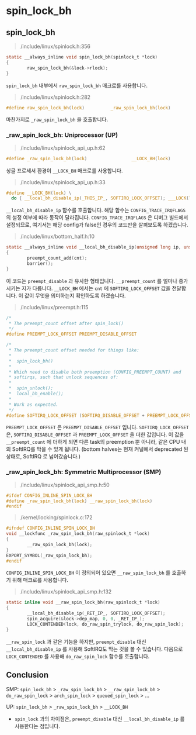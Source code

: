 # spin\_lock\_bh

## spin\_lock\_bh

> /include/linux/spinlock.h:356

```c
static __always_inline void spin_lock_bh(spinlock_t *lock)
{
        raw_spin_lock_bh(&lock->rlock);
}
```

`spin_lock_bh` 내부에서 `raw_spin_lock_bh` 매크로를 사용합니다.

> /include/linux/spinlock.h:282

```c
#define raw_spin_lock_bh(lock)          _raw_spin_lock_bh(lock)
```

마찬가지로 `_raw_spin_lock_bh` 을 호출합니다.



### \_raw\_spin\_lock\_bh: Uniprocessor \(UP\)

> /include/linux/spinlock\_api\_up.h:62

```c
#define _raw_spin_lock_bh(lock)                 __LOCK_BH(lock)
```

싱글 프로세서 환경이 `__LOCK_BH` 매크로를 사용합니다.

> /include/linux/spinlock\_api\_up.h:33

```c
#define __LOCK_BH(lock) \
  do { __local_bh_disable_ip(_THIS_IP_, SOFTIRQ_LOCK_OFFSET); ___LOCK(lock); } while (0)
```

`__local_bh_disable_ip` 함수를 호출합니다. 해당 함수는 `CONFIG_TRACE_IRQFLAGS` 의 설정 여부에 따라 동작이 달라집니다. `CONFIG_TRACE_IRQFLAGS` 은 디버그 빌드에서 설정되므로, 여기서는 해당 config가 false인 경우의 코드만을 살펴보도록 하겠습니다.

> /include/linux/bottom\_half.h:10

```c
static __always_inline void __local_bh_disable_ip(unsigned long ip, unsigned int cnt)
{
        preempt_count_add(cnt);
        barrier();
}
```

이 코드는 `preempt_disable` 과 유사한 형태입니다. `__preempt_count` 를 얼마나 증가시키는 지가 다릅니다. `__LOCK_BH` 에서는 `cnt` 에 `SOFTIRQ_LOCK_OFFSET` 값을 전달합니다. 이 값이 무엇을 의미하는지 확인하도록 하겠습니다.

> /include/linux/preempt.h:115

```c
/*
 * The preempt_count offset after spin_lock()
 */
#define PREEMPT_LOCK_OFFSET	PREEMPT_DISABLE_OFFSET

/*
 * The preempt_count offset needed for things like:
 *
 *  spin_lock_bh()
 *
 * Which need to disable both preemption (CONFIG_PREEMPT_COUNT) and
 * softirqs, such that unlock sequences of:
 *
 *  spin_unlock();
 *  local_bh_enable();
 *
 * Work as expected.
 */
#define SOFTIRQ_LOCK_OFFSET (SOFTIRQ_DISABLE_OFFSET + PREEMPT_LOCK_OFFSET)
```

`PREEMPT_LOCK_OFFSET` 은 `PREEMPT_DISABLE_OFFSET` 입니다. `SOFTIRQ_LOCK_OFFSET` 은, `SOFTIRQ_DISABLE_OFFSET` 과 `PREEMPT_LOCK_OFFSET` 을 더한 값입니다. 이 값을 `__preempt_count` 에 더하게 되면 다른 task의 preemption 뿐 아니라, 같은 CPU 내의 SoftIRQ를 막을 수 있게 됩니다. \(bottom halves는 현재 커널에서 deprecated 된 상태로, SoftIRQ 로 넘어갔습니다.\)



### \_raw\_spin\_lock\_bh: Symmetric Multiprocessor \(SMP\)

> /include/linux/spinlock\_api\_smp.h:50

```c
#ifdef CONFIG_INLINE_SPIN_LOCK_BH
#define _raw_spin_lock_bh(lock) __raw_spin_lock_bh(lock)
#endif
```

> /kernel/locking/spinlock.c:172

```c
#ifndef CONFIG_INLINE_SPIN_LOCK_BH
void __lockfunc _raw_spin_lock_bh(raw_spinlock_t *lock)
{
        __raw_spin_lock_bh(lock);
}
EXPORT_SYMBOL(_raw_spin_lock_bh);
#endif
```

`CONFIG_INLINE_SPIN_LOCK_BH` 이 정의되어 있으면 `__raw_spin_lock_bh` 를 호출하기 위해 매크로를 사용합니다.

> /include/linux/spinlock\_api\_smp.h:132

```c
static inline void __raw_spin_lock_bh(raw_spinlock_t *lock)
{
        __local_bh_disable_ip(_RET_IP_, SOFTIRQ_LOCK_OFFSET);
        spin_acquire(&lock->dep_map, 0, 0, _RET_IP_);
        LOCK_CONTENDED(lock, do_raw_spin_trylock, do_raw_spin_lock);
}
```

`__raw_spin_lock` 과 같은 기능을 하지만, `preempt_disable` 대신 `__local_bh_disable_ip` 를 사용해 SoftIRQ도 막는 것을 볼 수 있습니다. 다음으로 `LOCK_CONTENDED` 를 사용해 `do_raw_spin_lock` 함수를 호출합니다.



## Conclusion

SMP: `spin_lock_bh` &gt; `_raw_spin_lock_bh` &gt; `__raw_spin_lock_bh` &gt; `do_raw_spin_lock` &gt; `arch_spin_lock` &gt; `queued_spin_lock` &gt; ...

UP: `spin_lock_bh` &gt; `_raw_spin_lock_bh` &gt; `__LOCK_BH` 

* `spin_lock` 과의 차이점은, `preempt_disable` 대신 `__local_bh_disable_ip` 를 사용한다는 점입니다.

